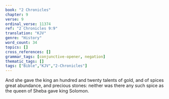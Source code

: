 ```yaml
---
book: "2 Chronicles"
chapter: 9
verse: 9
ordinal_verse: 11374
ref: "2 Chronicles 9:9"
translation: "KJV"
genre: "History"
word_count: 34
topics: []
cross_references: []
grammar_tags: [conjunctive-opener, negation]
thematic_tags: []
tags: ["Bible","KJV","2-Chronicles"]
---
```

And she gave the king an hundred and twenty talents of gold, and of spices great abundance, and precious stones: neither was there any such spice as the queen of Sheba gave king Solomon.
